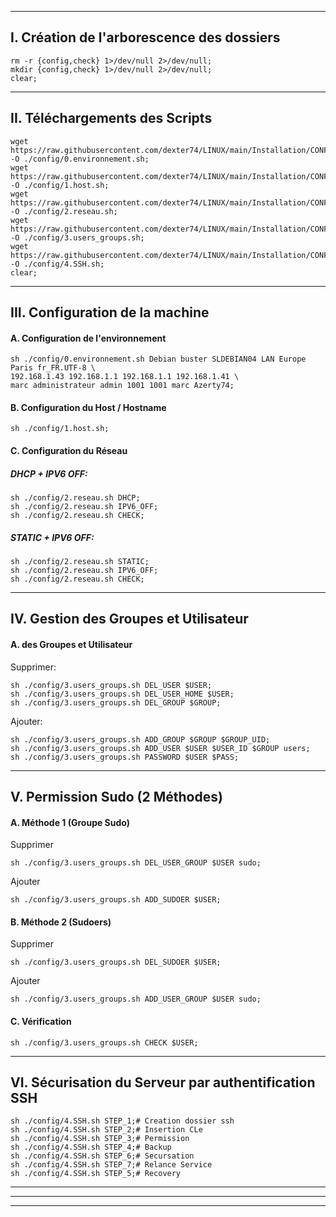 -----------------------------------------------------------------------------------------------------

## I. Création de l'arborescence des dossiers
````console
rm -r {config,check} 1>/dev/null 2>/dev/null;
mkdir {config,check} 1>/dev/null 2>/dev/null;
clear;
````

-----------------------------------------------------------------------------------------------------

## II. Téléchargements des Scripts
````console
wget https://raw.githubusercontent.com/dexter74/LINUX/main/Installation/CONFIG/0.environnement.sh -O ./config/0.environnement.sh;
wget https://raw.githubusercontent.com/dexter74/LINUX/main/Installation/CONFIG/1.host.sh          -O ./config/1.host.sh;
wget https://raw.githubusercontent.com/dexter74/LINUX/main/Installation/CONFIG/2.reseau.sh        -O ./config/2.reseau.sh;
wget https://raw.githubusercontent.com/dexter74/LINUX/main/Installation/CONFIG/3.users_groups.sh  -O ./config/3.users_groups.sh;
wget https://raw.githubusercontent.com/dexter74/LINUX/main/Installation/CONFIG/SSH.sh             -O ./config/4.SSH.sh;
clear;
````

-----------------------------------------------------------------------------------------------------

## III. Configuration de la machine

#### A. Configuration de l'environnement
````console
sh ./config/0.environnement.sh Debian buster SLDEBIAN04 LAN Europe Paris fr_FR.UTF-8 \
192.168.1.43 192.168.1.1 192.168.1.1 192.168.1.41 \
marc administrateur admin 1001 1001 marc Azerty74;
````

#### B. Configuration du Host / Hostname
````console
sh ./config/1.host.sh;
````

#### C. Configuration du Réseau

##### DHCP + IPV6 OFF:
````console
sh ./config/2.reseau.sh DHCP;
sh ./config/2.reseau.sh IPV6_OFF;
sh ./config/2.reseau.sh CHECK;
````

##### STATIC + IPV6 OFF:
````console
sh ./config/2.reseau.sh STATIC;
sh ./config/2.reseau.sh IPV6_OFF;
sh ./config/2.reseau.sh CHECK;
````

-----------------------------------------------------------------------------------------------------

## IV. Gestion des Groupes et Utilisateur

#### A. des Groupes et Utilisateur

Supprimer:
````console
sh ./config/3.users_groups.sh DEL_USER $USER;
sh ./config/3.users_groups.sh DEL_USER_HOME $USER;
sh ./config/3.users_groups.sh DEL_GROUP $GROUP;
````

Ajouter:
````console
sh ./config/3.users_groups.sh ADD_GROUP $GROUP $GROUP_UID;
sh ./config/3.users_groups.sh ADD_USER $USER $USER_ID $GROUP users;
sh ./config/3.users_groups.sh PASSWORD $USER $PASS;
````


-----------------------------------------------------------------------------------------------------

## V. Permission Sudo (2 Méthodes)

#### A. Méthode 1 (Groupe Sudo)

Supprimer
````console
sh ./config/3.users_groups.sh DEL_USER_GROUP $USER sudo;
````

Ajouter
````console
sh ./config/3.users_groups.sh ADD_SUDOER $USER;
````


#### B. Méthode 2 (Sudoers)

Supprimer
````console
sh ./config/3.users_groups.sh DEL_SUDOER $USER;
````

Ajouter
````console
sh ./config/3.users_groups.sh ADD_USER_GROUP $USER sudo;
````


#### C. Vérification
````console
sh ./config/3.users_groups.sh CHECK $USER;
````


-----------------------------------------------------------------------------------------------------

## VI. Sécurisation du Serveur par authentification SSH
```
sh ./config/4.SSH.sh STEP_1;# Creation dossier ssh
sh ./config/4.SSH.sh STEP_2;# Insertion CLe
sh ./config/4.SSH.sh STEP_3;# Permission
sh ./config/4.SSH.sh STEP_4;# Backup
sh ./config/4.SSH.sh STEP_6;# Secursation
sh ./config/4.SSH.sh STEP_7;# Relance Service
sh ./config/4.SSH.sh STEP_5;# Recovery
```

-----------------------------------------------------------------------------------------------------

-----------------------------------------------------------------------------------------------------

-----------------------------------------------------------------------------------------------------

